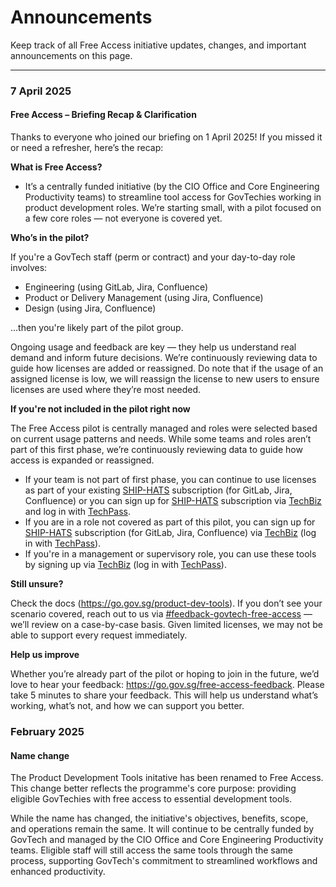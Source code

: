 # Announcements

Keep track of all Free Access initiative updates, changes, and important announcements on this page.

---

### 7 April 2025

#### Free Access – Briefing Recap & Clarification

Thanks to everyone who joined our briefing on 1 April 2025! If you missed it or need a refresher, here’s the recap:

**What is Free Access?**

* It’s a centrally funded initiative (by the CIO Office and Core Engineering Productivity teams) to streamline tool access for GovTechies working in product development roles. We’re starting small, with a pilot focused on a few core roles — not everyone is covered yet.


**Who’s in the pilot?**

 If you're a GovTech staff (perm or contract) and your day-to-day role involves:

* Engineering (using GitLab, Jira, Confluence)
* Product or Delivery Management (using Jira, Confluence)
* Design (using Jira, Confluence)

…then you're likely part of the pilot group. 

Ongoing usage and feedback are key — they help us understand real demand and inform future decisions. We’re continuously reviewing data to guide how licenses are added or reassigned. Do note that if the usage of an assigned license is low, we will reassign the license to new users to ensure licenses are used where they’re most needed.

**If you're not included in the pilot right now**

The Free Access pilot is centrally managed and roles were selected based on current usage patterns and needs.  While some teams and roles aren’t part of this first phase, we’re continuously reviewing data to guide how access is expanded or reassigned.

* If your team is not part of first phase, you can continue to use licenses as part of your existing [SHIP-HATS](https://www.developer.tech.gov.sg/products/categories/devops/ship-hats/overview.html) subscription (for GitLab, Jira, Confluence) or you can sign up for [SHIP-HATS](https://docs.developer.tech.gov.sg/docs/ship-hats-docs/getting-started/subscription) subscription via [TechBiz](https://portal.techbiz.suite.gov.sg/) and log in with [TechPass](https://docs.developer.tech.gov.sg/docs/techpass-user-guide/).
* If you are in a role not covered as part of this pilot, you can sign up for [SHIP-HATS](https://docs.developer.tech.gov.sg/docs/ship-hats-docs/getting-started/subscription) subscription (for GitLab, Jira, Confluence) via [TechBiz](https://portal.techbiz.suite.gov.sg/) (log in with [TechPass](https://docs.developer.tech.gov.sg/docs/techpass-user-guide/)). 
* If you're in a management or supervisory role, you can use these tools by signing up via [TechBiz](https://portal.techbiz.suite.gov.sg/) (log in with [TechPass](https://docs.developer.tech.gov.sg/docs/techpass-user-guide/)). 

**Still unsure?** 

Check the docs (https://go.gov.sg/product-dev-tools). If you don’t see your scenario covered, reach out to us via <a href="https://govtech.enterprise.slack.com/archives/C07UF60HY9Y">#feedback-govtech-free-access</a> — we’ll review on a case-by-case basis. Given limited licenses, we may not be able to support every request immediately. 

**Help us improve** 

Whether you’re already part of the pilot or hoping to join in the future, we’d love to hear your feedback: https://go.gov.sg/free-access-feedback. Please take 5 minutes to share your feedback. This will help us understand what’s working, what’s not, and how we can support you better.

### February 2025

#### Name change

The Product Development Tools initative has been renamed to Free Access. This change better reflects the programme's core purpose: providing eligible GovTechies with free access to essential development tools. 

While the name has changed, the initiative's objectives, benefits, scope, and operations remain the same. It will continue to be centrally funded by GovTech and managed by the CIO Office and Core Engineering Productivity teams. Eligible staff will still access the same tools through the same process, supporting GovTech's commitment to streamlined workflows and enhanced productivity.